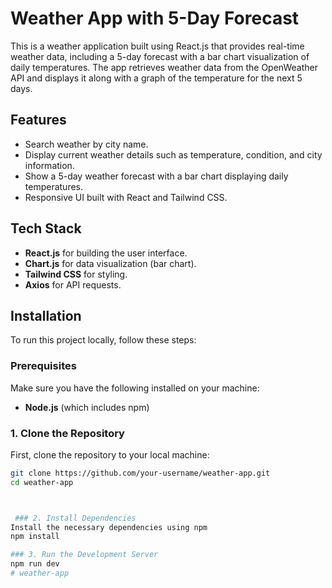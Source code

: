 # Weather App with 5-Day Forecast

This is a weather application built using React.js that provides real-time weather data, including a 5-day forecast with a bar chart visualization of daily temperatures. The app retrieves weather data from the OpenWeather API and displays it along with a graph of the temperature for the next 5 days.

## Features
- Search weather by city name.
- Display current weather details such as temperature, condition, and city information.
- Show a 5-day weather forecast with a bar chart displaying daily temperatures.
- Responsive UI built with React and Tailwind CSS.

## Tech Stack
- **React.js** for building the user interface.
- **Chart.js** for data visualization (bar chart).
- **Tailwind CSS** for styling.
- **Axios** for API requests.

## Installation

To run this project locally, follow these steps:

### Prerequisites
Make sure you have the following installed on your machine:
- **Node.js** (which includes npm)

### 1. Clone the Repository
First, clone the repository to your local machine:

```bash
git clone https://github.com/your-username/weather-app.git
cd weather-app



 ### 2. Install Dependencies
Install the necessary dependencies using npm
npm install

### 3. Run the Development Server
npm run dev
#   w e a t h e r - a p p  
 